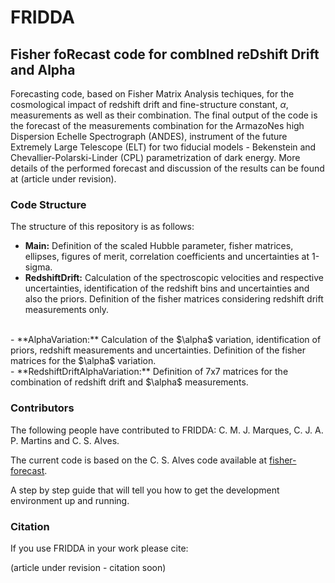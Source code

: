 # FRIDDA

## Fisher foRecast code for combIned reDshift Drift and Alpha

Forecasting code, based on Fisher Matrix Analysis techiques, for the cosmological impact of redshift drift and fine-structure constant, $\alpha$, measurements as well as their combination. The final output of the code is the forecast of the measurements combination for the ArmazoNes high Dispersion Echelle Spectrograph (ANDES), instrument of the future Extremely Large Telescope (ELT) for two fiducial models - Bekenstein and Chevallier-Polarski-Linder (CPL) parametrization of dark energy. More details of the performed forecast and discussion of the results can be found at (article under revision).


### Code Structure

The structure of this repository is as follows:

- **Main:** Definition of the scaled Hubble parameter, fisher matrices, ellipses, figures of merit, correlation coefficients and uncertainties at 1-sigma.
- **RedshiftDrift:** Calculation of the spectroscopic velocities and respective uncertainties, identification of the redshift bins and uncertainties and also the priors. Definition of the fisher matrices considering redshift drift measurements only.
<br>
- **AlphaVariation:** Calculation of the $\alpha$ variation, identification of priors, redshift measurements and uncertainties. Definition of the fisher matrices for the $\alpha$ variation. 
<br>
- **RedshiftDriftAlphaVariation:** Definition of 7x7 matrices for the combination of redshift drift and $\alpha$ measurements.


### Contributors

The following people have contributed to FRIDDA: C. M. J. Marques, C. J. A. P. Martins and C. S. Alves.

The current code is based on the C. S. Alves code available at [fisher-forecast](https://github.com/Catarina-Alves/fisher-forecast).

A step by step guide that will tell you how to get the development environment up and running.


### Citation

If you use FRIDDA in your work please cite:

(article under revision - citation soon)
